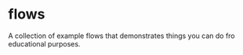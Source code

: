# flows
A collection of example flows that demonstrates things you can do fro educational purposes.  
